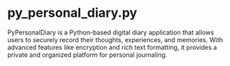 # py_personal_diary.py
PyPersonalDiary is a Python-based digital diary application that allows users to securely record their thoughts, experiences, and memories. With advanced features like encryption and rich text formatting, it provides a private and organized platform for personal journaling.
